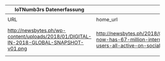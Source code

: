|IoTNumb3rs Datenerfassung|||||||||||
| ---- | ---- | ---- | ---- | ---- | ---- | ---- | ---- | ---- | ---- | ---- |
||||||||||||
|URL|home_url|filename|device_class|device_count|market_class|market_volume|prognosis_year|publication_year|authorship_class|Dropbox folder|
|http://newsbytes.ph/wp-content/uploads/2018/01/DIGITAL-IN-2018-GLOBAL-SNAPSHOT-v01.png|http://newsbytes.ph/2018/01/30/ph-now-has-67-million-internet-users-all-active-on-social-media/|file3_DIGITAL-IN-2018-GLOBAL-SNAPSHOT-v01.png||||||||MariaMarg/20181213-0000|
